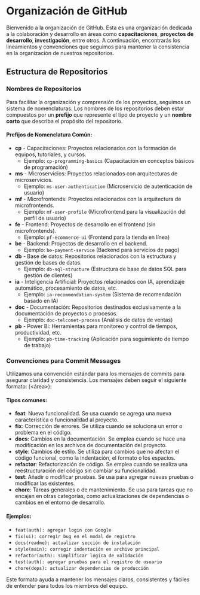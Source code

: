 # Organización de GitHub

Bienvenido a la organización de GitHub. Esta es una organización dedicada a la colaboración y desarrollo en áreas como **capacitaciones**, **proyectos de desarrollo**, **investigación**, entre otros. A continuación, encontrarás los lineamientos y convenciones que seguimos para mantener la consistencia en la organización de nuestros repositorios.

## Estructura de Repositorios

### Nombres de Repositorios

Para facilitar la organización y comprensión de los proyectos, seguimos un sistema de nomenclaturas. Los nombres de los repositorios deben estar compuestos por un **prefijo** que represente el tipo de proyecto y un **nombre corto** que describa el propósito del repositorio.

#### Prefijos de Nomenclatura Común:
- **cp** - Capacitaciones: Proyectos relacionados con la formación de equipos, tutoriales, y cursos.
  - Ejemplo: `cp-programming-basics` (Capacitación en conceptos básicos de programación)
- **ms** - Microservicios: Proyectos relacionados con arquitecturas de microservicios.
  - Ejemplo: `ms-user-authentication` (Microservicio de autenticación de usuario)
- **mf** - Microfrontends: Proyectos relacionados con la arquitectura de microfrontends.
  - Ejemplo: `mf-user-profile` (Microfrontend para la visualización del perfil de usuario)
- **fe** - Frontend: Proyectos de desarrollo en el frontend (sin microfrontends).
  - Ejemplo: `pf-ecommerce-ui` (Frontend para la tienda en línea)
- **be** - Backend: Proyectos de desarrollo en el backend.
  - Ejemplo: `be-payment-service` (Backend para servicios de pago)
- **db** - Base de datos: Repositorios relacionados con la estructura y gestión de bases de datos.
  - Ejemplo: `db-sql-structure` (Estructura de base de datos SQL para gestión de clientes)
- **ia** - Inteligencia Artificial: Proyectos relacionados con IA, aprendizaje automático, procesamiento de datos, etc.
  - Ejemplo: `ia-recommendation-system` (Sistema de recomendación basado en IA)
- **doc** - Documentación: Repositorios destinados exclusivamente a la documentación de proyectos o procesos.
  - Ejemplo: `doc-telconet-process` (Análisis de datos de ventas)
- **pb** - Power Bi: Herramientas para monitoreo y control de tiempos, productividad, etc.
  - Ejemplo: `pb-time-tracking` (Aplicación para seguimiento de tiempo de trabajo)
 
### Convenciones para Commit Messages
Utilizamos una convención estándar para los mensajes de commits para asegurar claridad y consistencia. Los mensajes deben seguir el siguiente formato: <tipo>(<área>): <mensaje breve en presente>

#### Tipos comunes:

- **feat**: Nueva funcionalidad. Se usa cuando se agrega una nueva característica o funcionalidad al proyecto.
- **fix**: Corrección de errores. Se utiliza cuando se soluciona un error o problema en el código.
- **docs**: Cambios en la documentación. Se emplea cuando se hace una modificación en los archivos de documentación del proyecto.
- **style**: Cambios de estilo. Se utiliza para cambios que no afectan el código funcional, como la indentación, el formato o los espacios.
- **refactor**: Refactorización de código. Se emplea cuando se realiza una reestructuración del código sin cambiar su funcionalidad.
- **test**: Añadir o modificar pruebas. Se usa para agregar nuevas pruebas o modificar las existentes.
- **chore**: Tareas generales o de mantenimiento. Se usa para tareas que no encajan en otras categorías, como actualizaciones de dependencias o cambios en el entorno de desarrollo.

#### Ejemplos:

- `feat(auth): agregar login con Google`
- `fix(ui): corregir bug en el modal de registro` 
- `docs(readme): actualizar sección de instalación`
- `style(main): corregir indentación en archivo principal` 
- `refactor(auth): simplificar lógica de validación`
- `test(auth): agregar pruebas para el registro de usuario`
- `chore(deps): actualizar dependencias de producción` 

Este formato ayuda a mantener los mensajes claros, consistentes y fáciles de entender para todos los miembros del equipo.



